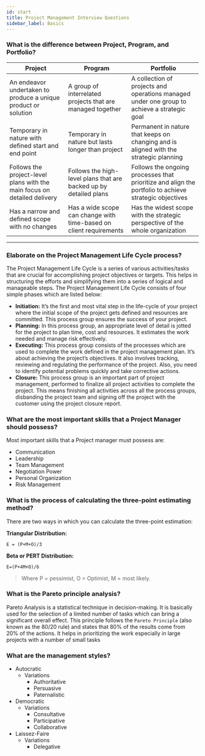 ```yaml
---
id: start
title: Project Management Interview Questions
sidebar_label: Basics
---
```


### What is the difference between Project, Program, and Portfolio?


|Project|	Program|	Portfolio|
|---- | ----- | -----
|An endeavor undertaken to produce a unique product or solution	|A group of interrelated projects that are managed together	|A collection of projects and operations managed under one group to achieve a strategic goal
|Temporary in nature with defined start and end point	|Temporary in nature but lasts longer than project	|Permanent in nature that keeps on changing and is aligned with the strategic planning
|Follows the project-level plans with the main focus on detailed delivery	|Follows the high-level plans that are backed up by detailed plans	|Follows the ongoing processes that prioritize and align the portfolio to achieve strategic objectives
|Has a narrow and defined scope with no changes|	Has a wide scope can change with time-based on client requirements	|Has the widest scope with the strategic perspective of the whole organization
---

### Elaborate on the Project Management Life Cycle process?

The Project Management Life Cycle is a series of various activities/tasks that are crucial for accomplishing project objectives or targets. This helps in structuring the efforts and simplifying them into a series of logical and manageable steps. The Project Management Life Cycle consists of four simple phases which are listed below:

- **Initiation:**
It’s the first and most vital step in the life-cycle of your project where the initial scope of the project gets defined and resources are committed. This process group ensures the success of your project.
- **Planning:**
In this process group, an appropriate level of detail is jotted for the project to plan time, cost and resources. It estimates the work needed and manage risk effectively.
- **Executing:**
This process group consists of the processes which are used to complete the work defined in the project management plan. It’s about achieving the project’s objectives. It also involves tracking, reviewing and regulating the performance of the project. Also, you need to identify potential problems quickly and take corrective actions.
- **Closure:**
This process group is an important part of project management, performed to finalize all project activities to complete the project. This means finishing all activities across all the process groups, disbanding the project team and signing off the project with the customer using the project closure report.

### What are the most important skills that a Project Manager should possess?
Most important skills that a Project manager must possess are:

- Communication
- Leadership
- Team Management
- Negotiation Power
- Personal Organization
- Risk Management

### What is the process of calculating the three-point estimating method?
There are two ways in which you can calculate the three-point estimation:

**Triangular Distribution:** 

```text
E = (P+M+O)/3
```

**Beta or PERT Distribution:**
```text
E=(P+4M+O)/6
```

> Where P = pessimist, O = Optimist, M = most likely.

### What is the Pareto principle analysis?
Pareto Analysis is a statistical technique in decision-making. It is basically used for the selection of a limited number of tasks which can bring a significant overall effect. This principle follows the `Pareto Principle` (also known as the 80/20 rule) and states that 80% of the results come from 20% of the actions. It helps in prioritizing the work especially in large projects with a number of small tasks

### What are the management styles?

- Autocratic 
    - Variations
        - Authoritative
        - Persuasive
        - Paternalistic
- Democratic
    - Variations
        - Consultative
        - Participative
        - Collaborative
- Laissez-Faire
    - Variations
        - Delegative



